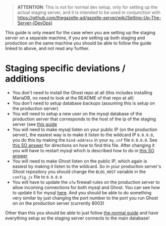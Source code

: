 >**ATTENTION**: This is not for normal dev setup, only for setting up the actual staging server, and it is intended to be used in conjunction with https://github.com/thegazelle-ad/gazelle-server/wiki/Setting-Up-The-Server-(DevOps)

This guide is only meant for the case when you are setting up the staging server on a separate machine, if you are setting up both staging and production on the same machine you should be able to follow the guide linked to above, and not read any further.

# Staging specific deviations / additions
- You don't need to install the Ghost repo at all (this includes installing MariaDB, no need to look at the README of that repo at all)
- You don't need to setup database backups (assuming this is setup on the production server)
- You will need to setup a new user on the mysql database of the production server that corresponds to the host of the ip of the staging server (see [this guide](https://support.rackspace.com/how-to/mysql-connect-to-your-database-remotely/)
- You will need to make mysql listen on your public IP (on the production server), the easiest way is to make it listen to the wildcard IP `0.0.0.0`, you do this by making the `bind-address` in your `my.cnf` file `0.0.0.0`. See [this SO answer](https://stackoverflow.com/a/2485758/5711883) for directions on how to find this file. After changing it you will have to restart mysql which is described how to do in [this SO answer](https://superuser.com/a/282145)
- You will need to make Ghost listen on the public IP, which again is easiest by making it listen to the wildcard. So in your production server's Ghost repository you should change the `BLOG_HOST` variable in the `config.js` file to `0.0.0.0`
- You will have to update the `ufw` firewall rules on the production server to allow incoming connections for both mysql and Ghost. You can see how to update it for mysql [here](https://www.digitalocean.com/community/tutorials/ufw-essentials-common-firewall-rules-and-commands#service-mysql). And you should be able to do something very similar by just changing the port number to the port you run Ghost on on the production server (currently 8003)

Other than this you should be able to just follow [the normal guide](https://github.com/thegazelle-ad/gazelle-server/wiki/Setting-Up-The-Server-(DevOps)) and have everything setup so the staging server connects to the main database!